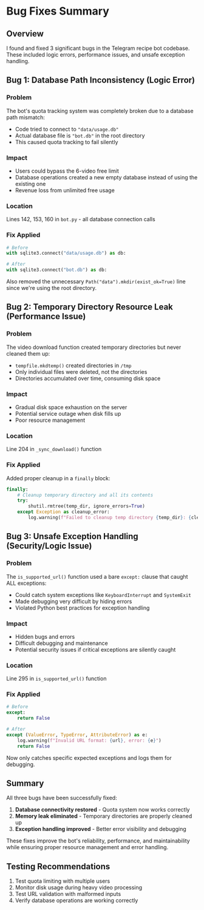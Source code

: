 # Bug Fixes Summary

## Overview
I found and fixed 3 significant bugs in the Telegram recipe bot codebase. These included logic errors, performance issues, and unsafe exception handling.

## Bug 1: Database Path Inconsistency (Logic Error)

### **Problem**
The bot's quota tracking system was completely broken due to a database path mismatch:
- Code tried to connect to `"data/usage.db"`
- Actual database file is `"bot.db"` in the root directory
- This caused quota tracking to fail silently

### **Impact**
- Users could bypass the 6-video free limit
- Database operations created a new empty database instead of using the existing one
- Revenue loss from unlimited free usage

### **Location**
Lines 142, 153, 160 in `bot.py` - all database connection calls

### **Fix Applied**
```python
# Before
with sqlite3.connect("data/usage.db") as db:

# After  
with sqlite3.connect("bot.db") as db:
```

Also removed the unnecessary `Path("data").mkdir(exist_ok=True)` line since we're using the root directory.

## Bug 2: Temporary Directory Resource Leak (Performance Issue)

### **Problem**
The video download function created temporary directories but never cleaned them up:
- `tempfile.mkdtemp()` created directories in `/tmp`
- Only individual files were deleted, not the directories
- Directories accumulated over time, consuming disk space

### **Impact**
- Gradual disk space exhaustion on the server
- Potential service outage when disk fills up
- Poor resource management

### **Location**  
Line 204 in `_sync_download()` function

### **Fix Applied**
Added proper cleanup in a `finally` block:
```python
finally:
    # Cleanup temporary directory and all its contents
    try:
        shutil.rmtree(temp_dir, ignore_errors=True)
    except Exception as cleanup_error:
        log.warning(f"Failed to cleanup temp directory {temp_dir}: {cleanup_error}")
```

## Bug 3: Unsafe Exception Handling (Security/Logic Issue)

### **Problem**
The `is_supported_url()` function used a bare `except:` clause that caught ALL exceptions:
- Could catch system exceptions like `KeyboardInterrupt` and `SystemExit`
- Made debugging very difficult by hiding errors
- Violated Python best practices for exception handling

### **Impact**
- Hidden bugs and errors
- Difficult debugging and maintenance
- Potential security issues if critical exceptions are silently caught

### **Location**
Line 295 in `is_supported_url()` function

### **Fix Applied**
```python
# Before
except:
    return False

# After
except (ValueError, TypeError, AttributeError) as e:
    log.warning(f"Invalid URL format: {url}, error: {e}")
    return False
```

Now only catches specific expected exceptions and logs them for debugging.

## Summary

All three bugs have been successfully fixed:

1. **Database connectivity restored** - Quota system now works correctly
2. **Memory leak eliminated** - Temporary directories are properly cleaned up  
3. **Exception handling improved** - Better error visibility and debugging

These fixes improve the bot's reliability, performance, and maintainability while ensuring proper resource management and error handling.

## Testing Recommendations

1. Test quota limiting with multiple users
2. Monitor disk usage during heavy video processing
3. Test URL validation with malformed inputs
4. Verify database operations are working correctly